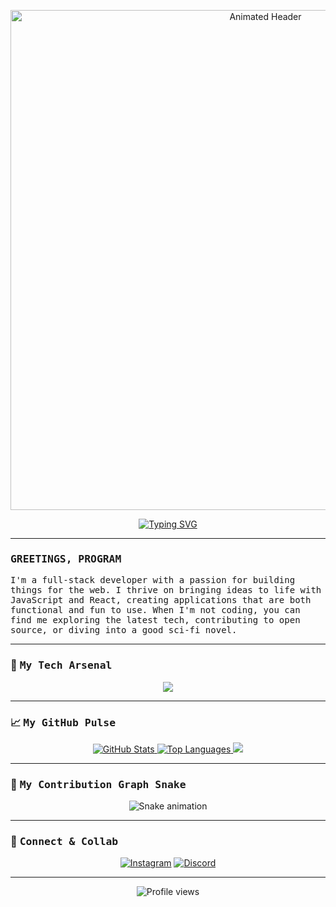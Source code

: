 <!-- 
-->

<!-- Animated Header -->
<p align="center">
  <img src="https://raw.githubusercontent.com/born-2-code/born-2-code/main/assets/header.gif" alt="Animated Header" width="800"/>
</p>

<!-- Typing SVG Animation -->
<div align="center">
  <a href="https://git.io/typing-svg"><img src="https://readme-typing-svg.herokuapp.com?font=Fira+Code&size=25&pause=1000&color=33FF33&center=true&width=500&lines=Hey+there!+I'm+Farouk;I'm+a+Full-Stack+App+Developer;I+turn+coffee+into+code;...and+I'm+always+learning." alt="Typing SVG" /></a>
</div>

---

### <samp> GREETINGS, PROGRAM </samp>

<samp>
I'm a full-stack developer with a passion for building things for the web. I thrive on bringing ideas to life with JavaScript and React, creating applications that are both functional and fun to use. When I'm not coding, you can find me exploring the latest tech, contributing to open source, or diving into a good sci-fi novel.
</samp>

---

### 🚀 <samp> My Tech Arsenal </samp>

<p align="center">
  <a href="https://skillicons.dev">
    <img src="https://skillicons.dev/icons?i=react,nodejs,js,ts,mongodb,express,docker,git,vscode&theme=dark" />
  </a>
</p>

---

### 📈 <samp> My GitHub Pulse </samp>

<p align="center">
  <!-- GitHub Stats Card -->
  <a href="https://github.com/ryyUser">
    <img src="https://github-readme-stats.vercel.app/api?username=ryyUser&show_icons=true&theme=dracula&hide_border=true&include_all_commits=true&count_private=true" alt="GitHub Stats"/>
  </a>
  <!-- Top Languages Card -->
  <a href="https://github.com/ryyUser">
    <img src="https://github-readme-stats.vercel.app/api/top-langs/?username=ryyUser&layout=compact&theme=dracula&hide_border=true" alt="Top Languages"/>
  </a>
  <!-- GitHub Streak Stats -->
  <a href="https://github-readme-streak-stats.herokuapp.com/?user=ryyUser&theme=dark&hide_border=true" alt="GitHub Streak">
    <img src="https://github-readme-streak-stats.herokuapp.com/?user=ryyUser&theme=dark&hide_border=true"/>
  </a>
</p>

---

### 🐍 <samp> My Contribution Graph Snake </samp>

<p align="center">
  <img src="https://github.com/ryyUser/RyyUser/blob/output/github-contribution-grid-snake.svg" alt="Snake animation" />
</p>

---

### 🤖 <samp> Connect & Collab </samp>

<p align="center">
  <a href="https://www.instagram.com/2mmmmmr"><img src="https://img.shields.io/badge/Instagram-%23E4405F.svg?&style=for-the-badge&logo=instagram&logoColor=white" alt="Instagram"/></a>
  <a href="https://discord.com/users/.1ev"><img src="https://img.shields.io/badge/Discord-%235865F2.svg?&style=for-the-badge&logo=discord&logoColor=white" alt="Discord"/></a>
</p>

---

<p align="center">
  <img src="https://komarev.com/ghpvc/?username=ryyUser&label=PROFILE+VIEWS&style=flat&color=brightgreen" alt="Profile views"/>
</p>
